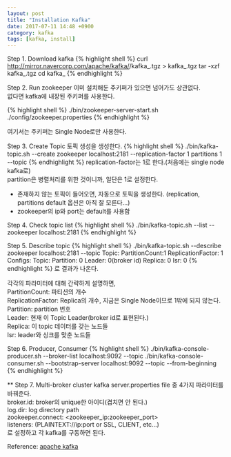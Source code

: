```yaml
---
layout: post
title: "Installation Kafka"
date: 2017-07-11 14:48 +0900
category: kafka
tags: [kafka, install]
---
```


Step 1. Download kafka
{% highlight shell %}
curl http://mirror.navercorp.com/apache/kafka/<version>/kafka_<version>.tgz > kafka_<version>.tgz
tar -xzf kafka_<version>.tgz
cd kafka_<version>
{% endhighlight %}

Step 2. Run zookeeper
이미 설치해둔 주키퍼가 있으면 넘어가도 상관없다.<br >
없다면 kafka에 내장된 주키퍼를 사용한다.

{% highlight shell %}
./bin/zookeeper-server-start.sh ./config/zookeeper.properties
{% endhighlight %}

여기서는 주키퍼는 Single Node로만 사용한다.

Step 3. Create Topic
토픽 생성을 생성한다.
{% highlight shell %}
./bin/kafka-topic.sh --create zookeeper localhost:2181 --replication-factor 1 partitions 1 --topic <topic name>
{% endhighlight %}
replication-factor는 1로 한다.(처음에는 single node kafka로)<br />
partition은 병렬처리를 위한 것이니까, 일단은 1로 설정한다.

* 존재하지 않는 토픽이 들어오면, 자동으로 토픽을 생성한다. (replication, partitions default 옵션은 아직 잘 모른다...)
* zookeeper의 ip와 port는 default를 사용함

Step 4. Check topic list
{% highlight shell %}
./bin/kafka-topic.sh --list --zookeeper localhost:2181
{% endhighlight %}

Step 5. Describe topic
{% highlight shell %}
./bin/kafka-topic.sh --describe zookeeper localhost:2181 --topic  <topic name>
Topic: <topic name> PartitionCount:1 ReplicationFactor: 1 Configs:
   Topic: <topic name> Partition: 0  Leader: 0(broker id) Replica: 0 Isr: 0
{% endhighlight %}
로 결과가 나온다. 

각각의 파라미터에 대해 간략하게 설명하면,<br />
PartitionCount: 파티션의 개수<br />
ReplicationFactor: Replica의 개수, 지금은 Single Node이므로 1밖에 되지 않는다.<br />
Partition: partition 번호<br />
Leader: 현재 이 Topic Leader(broker id로 표현된다.)<br />
Replica: 이 topic 데이터를 갖는 노드들<br />
Isr: leader와 싱크를 맞춘 노드들<br />

Step 6. Producer, Consumer
{% highlight shell %}
./bin/kafka-console-producer.sh --broker-list localhost:9092 --topic <topic name>
./bin/kafka-console-consumer.sh --bootstrap-server localhost:9092 --topic <topic name> --from-beginning
{% endhighlight %}

** Step 7. Multi-broker cluster
kafka server.properties file 중 4가지 파라미터를 바꿔준다.<br />
broker.id: broker의 unique한 아이디(겹치면 안 된다.)<br />
log.dir: log directory path <br />
zookeeper.connect: <zookeeper_ip:zookeeper_port><br />
listeners: (PLAINTEXT://ip:port or SSL, CLIENT, etc...)<br />
로 설정하고 각 kafka를 구동하면 된다. 

Reference: [apache kafka] 

[apache kafka]: https://kafka.apache.org
